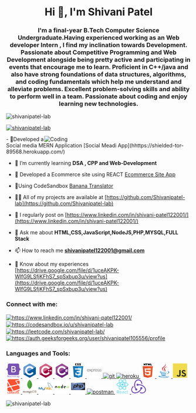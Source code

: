 

<h1 align="center">Hi 👋, I'm Shivani Patel</h1>
<h3 align="center">I'm a final-year B.Tech Computer Science Undergraduate.Having experienced working as an Web developer Intern , I find my inclination towards Development. Passionate about Competitive Programming and Web Development alongside being pretty active and participating in events that encourage me to learn. Proficient in C++/java and also have strong foundations of data structures, algorithms, and coding fundamentals which help me understand and alleviate problems. Excellent problem-solving skills and ability to perform well in a team. Passionate about coding and enjoy learning new technologies.</h3>

<p align="left"> <img src="https://komarev.com/ghpvc/?username=shivanipatel-lab&label=Profile%20views&color=0e75b6&style=flat" alt="shivanipatel-lab" /> </p>

<p align="left"> <a href="https://github.com/ryo-ma/github-profile-trophy"><img src="https://github-profile-trophy.vercel.app/?username=shivanipatel-lab" alt="shivanipatel-lab" /></a> </p>


<img align="right" alt="Coding" width="400" src="https://cdn.dribbble.com/users/1850460/screenshots/4062036/media/0b255811dc3aa66ede05404b07249f3b.gif">
- 🔭Developed a Social media MERN Application [Social Meadi App](hhttps://shielded-tor-89568.herokuapp.com/)

- 🌱 I’m currently learning **DSA , CPP and Web-Development**

- 👯 Developed a Ecommerce site using REACT [Ecommerce Site App](https://ecommercemernapp.herokuapp.com/)

- 🤝Using CodeSandbox [Banana Translator](https://patelemojifinder.netlify.app/)

- 👨‍💻 All of my projects are available at [https://github.com/Shivanipatel-lab](https://github.com/Shivanipatel-lab)

- 📝 I regularly post on [https://www.linkedin.com/in/shivani-patel122001/](https://www.linkedin.com/in/shivani-patel122001/)

- 💬 Ask me about **HTML,CSS,JavaScript,NodeJS,PHP,MYSQL,FULL Stack**

- 📫 How to reach me **shivanipatel122001@gmail.com**

- 📄 Know about my experiences [https://drive.google.com/file/d/1uceAKPK-WlfG9LSfjKFhS7_spSxbup3u/view?us](https://drive.google.com/file/d/1uceAKPK-WlfG9LSfjKFhS7_spSxbup3u/view?us)

<h3 align="left">Connect with me:</h3>
<p align="left">
<a href="https://linkedin.com/in/https://www.linkedin.com/in/shivani-patel122001/" target="blank"><img align="center" src="https://raw.githubusercontent.com/rahuldkjain/github-profile-readme-generator/master/src/images/icons/Social/linked-in-alt.svg" alt="https://www.linkedin.com/in/shivani-patel122001/" height="30" width="40" /></a>
<a href="https://codesandbox.com/https://codesandbox.io/u/shivanipatel-lab" target="blank"><img align="center" src="https://raw.githubusercontent.com/rahuldkjain/github-profile-readme-generator/master/src/images/icons/Social/codesandbox.svg" alt="https://codesandbox.io/u/shivanipatel-lab" height="30" width="40" /></a>
<a href="https://www.leetcode.com/https://leetcode.com/shivanipatel-lab/" target="blank"><img align="center" src="https://raw.githubusercontent.com/rahuldkjain/github-profile-readme-generator/master/src/images/icons/Social/leet-code.svg" alt="https://leetcode.com/shivanipatel-lab/" height="30" width="40" /></a>
<a href="https://auth.geeksforgeeks.org/user/https://auth.geeksforgeeks.org/user/shivanipatel105556/profile" target="blank"><img align="center" src="https://raw.githubusercontent.com/rahuldkjain/github-profile-readme-generator/master/src/images/icons/Social/geeks-for-geeks.svg" alt="https://auth.geeksforgeeks.org/user/shivanipatel105556/profile" height="30" width="40" /></a>
</p>

<h3 align="left">Languages and Tools:</h3>
<p align="left"> <a href="https://getbootstrap.com" target="_blank" rel="noreferrer"> <img src="https://raw.githubusercontent.com/devicons/devicon/master/icons/bootstrap/bootstrap-plain-wordmark.svg" alt="bootstrap" width="40" height="40"/> </a> <a href="https://www.cprogramming.com/" target="_blank" rel="noreferrer"> <img src="https://raw.githubusercontent.com/devicons/devicon/master/icons/c/c-original.svg" alt="c" width="40" height="40"/> </a> <a href="https://www.w3schools.com/cpp/" target="_blank" rel="noreferrer"> <img src="https://raw.githubusercontent.com/devicons/devicon/master/icons/cplusplus/cplusplus-original.svg" alt="cplusplus" width="40" height="40"/> </a> <a href="https://www.w3schools.com/cs/" target="_blank" rel="noreferrer"> <img src="https://raw.githubusercontent.com/devicons/devicon/master/icons/csharp/csharp-original.svg" alt="csharp" width="40" height="40"/> </a> <a href="https://www.w3schools.com/css/" target="_blank" rel="noreferrer"> <img src="https://raw.githubusercontent.com/devicons/devicon/master/icons/css3/css3-original-wordmark.svg" alt="css3" width="40" height="40"/> </a> <a href="https://expressjs.com" target="_blank" rel="noreferrer"> <img src="https://raw.githubusercontent.com/devicons/devicon/master/icons/express/express-original-wordmark.svg" alt="express" width="40" height="40"/> </a> <a href="https://git-scm.com/" target="_blank" rel="noreferrer"> <img src="https://www.vectorlogo.zone/logos/git-scm/git-scm-icon.svg" alt="git" width="40" height="40"/> </a> <a href="https://heroku.com" target="_blank" rel="noreferrer"> <img src="https://www.vectorlogo.zone/logos/heroku/heroku-icon.svg" alt="heroku" width="40" height="40"/> </a> <a href="https://www.w3.org/html/" target="_blank" rel="noreferrer"> <img src="https://raw.githubusercontent.com/devicons/devicon/master/icons/html5/html5-original-wordmark.svg" alt="html5" width="40" height="40"/> </a> <a href="https://www.java.com" target="_blank" rel="noreferrer"> <img src="https://raw.githubusercontent.com/devicons/devicon/master/icons/java/java-original.svg" alt="java" width="40" height="40"/> </a> <a href="https://developer.mozilla.org/en-US/docs/Web/JavaScript" target="_blank" rel="noreferrer"> <img src="https://raw.githubusercontent.com/devicons/devicon/master/icons/javascript/javascript-original.svg" alt="javascript" width="40" height="40"/> </a> <a href="https://laravel.com/" target="_blank" rel="noreferrer"> <img src="https://raw.githubusercontent.com/devicons/devicon/master/icons/laravel/laravel-plain-wordmark.svg" alt="laravel" width="40" height="40"/> </a> <a href="https://www.mongodb.com/" target="_blank" rel="noreferrer"> <img src="https://raw.githubusercontent.com/devicons/devicon/master/icons/mongodb/mongodb-original-wordmark.svg" alt="mongodb" width="40" height="40"/> </a> <a href="https://www.mysql.com/" target="_blank" rel="noreferrer"> <img src="https://raw.githubusercontent.com/devicons/devicon/master/icons/mysql/mysql-original-wordmark.svg" alt="mysql" width="40" height="40"/> </a> <a href="https://nodejs.org" target="_blank" rel="noreferrer"> <img src="https://raw.githubusercontent.com/devicons/devicon/master/icons/nodejs/nodejs-original-wordmark.svg" alt="nodejs" width="40" height="40"/> </a> <a href="https://www.php.net" target="_blank" rel="noreferrer"> <img src="https://raw.githubusercontent.com/devicons/devicon/master/icons/php/php-original.svg" alt="php" width="40" height="40"/> </a> <a href="https://postman.com" target="_blank" rel="noreferrer"> <img src="https://www.vectorlogo.zone/logos/getpostman/getpostman-icon.svg" alt="postman" width="40" height="40"/> </a> <a href="https://reactjs.org/" target="_blank" rel="noreferrer"> <img src="https://raw.githubusercontent.com/devicons/devicon/master/icons/react/react-original-wordmark.svg" alt="react" width="40" height="40"/> </a> <a href="https://redux.js.org" target="_blank" rel="noreferrer"> <img src="https://raw.githubusercontent.com/devicons/devicon/master/icons/redux/redux-original.svg" alt="redux" width="40" height="40"/> </a> </p>

<p><img align="center" src="https://github-readme-stats.vercel.app/api/top-langs?username=shivanipatel-lab&show_icons=true&locale=en&layout=compact" alt="shivanipatel-lab" /></p>

